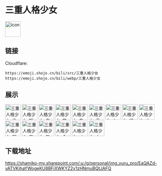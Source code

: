 # 三重人格少女
<img src="https://emoji.shojo.cn/bili/src/三重人格少女/icon.png" width="50" height="50" alt="icon">

## 链接
Cloudflare:
```
https://emoji.shojo.cn/bili/src/三重人格少女
https://emoji.shojo.cn/bili/webp/三重人格少女
```
## 展示
<img src="https://emoji.shojo.cn/bili/src/三重人格少女/三重人格少女-偷听.png" width="50" height="50" alt="三重人格少女-偷听">
<img src="https://emoji.shojo.cn/bili/src/三重人格少女/三重人格少女-期待.png" width="50" height="50" alt="三重人格少女-期待">
<img src="https://emoji.shojo.cn/bili/src/三重人格少女/三重人格少女-老婆.png" width="50" height="50" alt="三重人格少女-老婆">
<img src="https://emoji.shojo.cn/bili/src/三重人格少女/三重人格少女-花式比心.png" width="50" height="50" alt="三重人格少女-花式比心">
<img src="https://emoji.shojo.cn/bili/src/三重人格少女/三重人格少女-先睡了.png" width="50" height="50" alt="三重人格少女-先睡了">
<img src="https://emoji.shojo.cn/bili/src/三重人格少女/三重人格少女-真香.png" width="50" height="50" alt="三重人格少女-真香">
<img src="https://emoji.shojo.cn/bili/src/三重人格少女/三重人格少女-人格切换中.png" width="50" height="50" alt="三重人格少女-人格切换中">
<img src="https://emoji.shojo.cn/bili/src/三重人格少女/三重人格少女-绷不住了.png" width="50" height="50" alt="三重人格少女-绷不住了">
<img src="https://emoji.shojo.cn/bili/src/三重人格少女/三重人格少女-大哭.png" width="50" height="50" alt="三重人格少女-大哭">
<img src="https://emoji.shojo.cn/bili/src/三重人格少女/三重人格少女-醒醒.png" width="50" height="50" alt="三重人格少女-醒醒">
<img src="https://emoji.shojo.cn/bili/src/三重人格少女/三重人格少女-果咩内.png" width="50" height="50" alt="三重人格少女-果咩内">
<img src="https://emoji.shojo.cn/bili/src/三重人格少女/三重人格少女-气鼓鼓.png" width="50" height="50" alt="三重人格少女-气鼓鼓">
<img src="https://emoji.shojo.cn/bili/src/三重人格少女/三重人格少女-合理质疑.png" width="50" height="50" alt="三重人格少女-合理质疑">
<img src="https://emoji.shojo.cn/bili/src/三重人格少女/三重人格少女-ok.png" width="50" height="50" alt="三重人格少女-ok">
<img src="https://emoji.shojo.cn/bili/src/三重人格少女/三重人格少女-大无语.png" width="50" height="50" alt="三重人格少女-大无语">

## 下载地址

https://shamiko-my.sharepoint.com/:u:/g/personal/img_yuru_pro/EaQAZd-vATVKihaYWogeKU8BFiXWKYZ2y1zHNmuBQtJAFQ